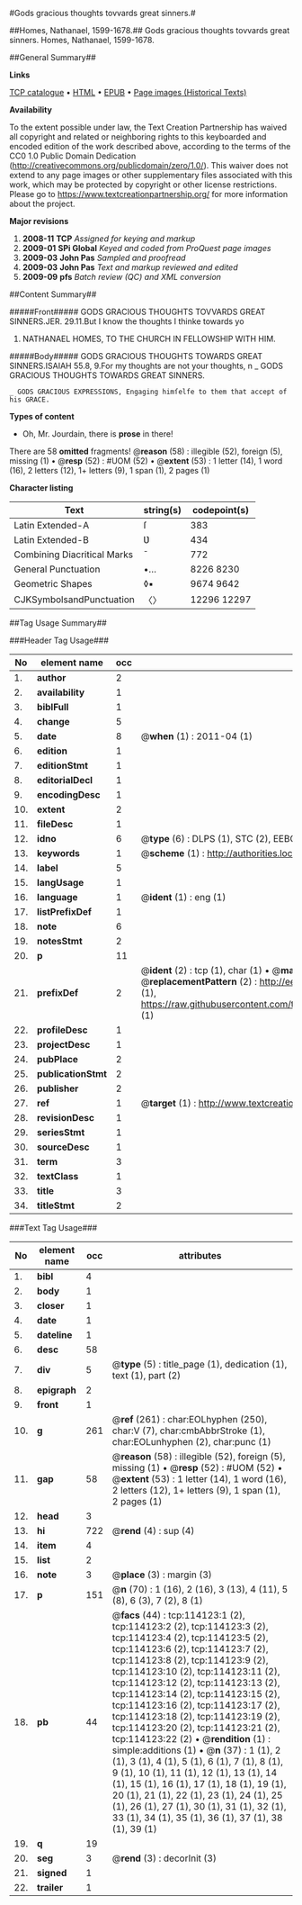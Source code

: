 #Gods gracious thoughts tovvards great sinners.#

##Homes, Nathanael, 1599-1678.##
Gods gracious thoughts tovvards great sinners.
Homes, Nathanael, 1599-1678.

##General Summary##

**Links**

[TCP catalogue](http://www.ota.ox.ac.uk/tcp/)  • 
[HTML](http://tei.it.ox.ac.uk/tcp/Texts-HTML/free/A74/A74767.html)  • 
[EPUB](http://tei.it.ox.ac.uk/tcp/Texts-EPUB/free/A74/A74767.epub) • 
[Page images (Historical Texts)](https://historicaltexts.jisc.ac.uk/eebo-99861977e)

**Availability**

To the extent possible under law, the Text Creation Partnership has waived all copyright and related or neighboring rights to this keyboarded and encoded edition of the work described above, according to the terms of the CC0 1.0 Public Domain Dedication (http://creativecommons.org/publicdomain/zero/1.0/). This waiver does not extend to any page images or other supplementary files associated with this work, which may be protected by copyright or other license restrictions. Please go to https://www.textcreationpartnership.org/ for more information about the project.

**Major revisions**

1. __2008-11__ __TCP__ *Assigned for keying and markup*
1. __2009-01__ __SPi Global__ *Keyed and coded from ProQuest page images*
1. __2009-03__ __John Pas__ *Sampled and proofread*
1. __2009-03__ __John Pas__ *Text and markup reviewed and edited*
1. __2009-09__ __pfs__ *Batch review (QC) and XML conversion*

##Content Summary##

#####Front#####
GODS GRACIOUS THOUGHTS TOVVARDS GREAT SINNERS.JER. 29.11.But I know the thoughts I thinke towards yo
1. NATHANAEL HOMES, TO THE CHURCH IN FELLOWSHIP WITH HIM.

#####Body#####
GODS GRACIOUS THOUGHTS TOWARDS GREAT SINNERS.ISAIAH 55.8, 9.For my thoughts are not your thoughts, n
    _ GODS GRACIOUS THOUGHTS TOWARDS GREAT SINNERS.

    _ GODS GRACIOUS EXPRESSIONS, Engaging himſelfe to them that accept of his GRACE.

**Types of content**

  * Oh, Mr. Jourdain, there is **prose** in there!

There are 58 **omitted** fragments! 
 @__reason__ (58) : illegible (52), foreign (5), missing (1)  •  @__resp__ (52) : #UOM (52)  •  @__extent__ (53) : 1 letter (14), 1 word (16), 2 letters (12), 1+ letters (9), 1 span (1), 2 pages (1)

**Character listing**


|Text|string(s)|codepoint(s)|
|---|---|---|
|Latin Extended-A|ſ|383|
|Latin Extended-B|Ʋ|434|
|Combining             Diacritical Marks|̄|772|
|General Punctuation|•…|8226 8230|
|Geometric Shapes|◊▪|9674 9642|
|CJKSymbolsandPunctuation|〈〉|12296 12297|

##Tag Usage Summary##

###Header Tag Usage###

|No|element name|occ|attributes|
|---|---|---|---|
|1.|__author__|2||
|2.|__availability__|1||
|3.|__biblFull__|1||
|4.|__change__|5||
|5.|__date__|8| @__when__ (1) : 2011-04 (1)|
|6.|__edition__|1||
|7.|__editionStmt__|1||
|8.|__editorialDecl__|1||
|9.|__encodingDesc__|1||
|10.|__extent__|2||
|11.|__fileDesc__|1||
|12.|__idno__|6| @__type__ (6) : DLPS (1), STC (2), EEBO-CITATION (1), PROQUEST (1), VID (1)|
|13.|__keywords__|1| @__scheme__ (1) : http://authorities.loc.gov/ (1)|
|14.|__label__|5||
|15.|__langUsage__|1||
|16.|__language__|1| @__ident__ (1) : eng (1)|
|17.|__listPrefixDef__|1||
|18.|__note__|6||
|19.|__notesStmt__|2||
|20.|__p__|11||
|21.|__prefixDef__|2| @__ident__ (2) : tcp (1), char (1)  •  @__matchPattern__ (2) : ([0-9\-]+):([0-9IVX]+) (1), (.+) (1)  •  @__replacementPattern__ (2) : http://eebo.chadwyck.com/downloadtiff?vid=$1&page=$2 (1), https://raw.githubusercontent.com/textcreationpartnership/Texts/master/tcpchars.xml#$1 (1)|
|22.|__profileDesc__|1||
|23.|__projectDesc__|1||
|24.|__pubPlace__|2||
|25.|__publicationStmt__|2||
|26.|__publisher__|2||
|27.|__ref__|1| @__target__ (1) : http://www.textcreationpartnership.org/docs/. (1)|
|28.|__revisionDesc__|1||
|29.|__seriesStmt__|1||
|30.|__sourceDesc__|1||
|31.|__term__|3||
|32.|__textClass__|1||
|33.|__title__|3||
|34.|__titleStmt__|2||


###Text Tag Usage###

|No|element name|occ|attributes|
|---|---|---|---|
|1.|__bibl__|4||
|2.|__body__|1||
|3.|__closer__|1||
|4.|__date__|1||
|5.|__dateline__|1||
|6.|__desc__|58||
|7.|__div__|5| @__type__ (5) : title_page (1), dedication (1), text (1), part (2)|
|8.|__epigraph__|2||
|9.|__front__|1||
|10.|__g__|261| @__ref__ (261) : char:EOLhyphen (250), char:V (7), char:cmbAbbrStroke (1), char:EOLunhyphen (2), char:punc (1)|
|11.|__gap__|58| @__reason__ (58) : illegible (52), foreign (5), missing (1)  •  @__resp__ (52) : #UOM (52)  •  @__extent__ (53) : 1 letter (14), 1 word (16), 2 letters (12), 1+ letters (9), 1 span (1), 2 pages (1)|
|12.|__head__|3||
|13.|__hi__|722| @__rend__ (4) : sup (4)|
|14.|__item__|4||
|15.|__list__|2||
|16.|__note__|3| @__place__ (3) : margin (3)|
|17.|__p__|151| @__n__ (70) : 1 (16), 2 (16), 3 (13), 4 (11), 5 (8), 6 (3), 7 (2), 8 (1)|
|18.|__pb__|44| @__facs__ (44) : tcp:114123:1 (2), tcp:114123:2 (2), tcp:114123:3 (2), tcp:114123:4 (2), tcp:114123:5 (2), tcp:114123:6 (2), tcp:114123:7 (2), tcp:114123:8 (2), tcp:114123:9 (2), tcp:114123:10 (2), tcp:114123:11 (2), tcp:114123:12 (2), tcp:114123:13 (2), tcp:114123:14 (2), tcp:114123:15 (2), tcp:114123:16 (2), tcp:114123:17 (2), tcp:114123:18 (2), tcp:114123:19 (2), tcp:114123:20 (2), tcp:114123:21 (2), tcp:114123:22 (2)  •  @__rendition__ (1) : simple:additions (1)  •  @__n__ (37) : 1 (1), 2 (1), 3 (1), 4 (1), 5 (1), 6 (1), 7 (1), 8 (1), 9 (1), 10 (1), 11 (1), 12 (1), 13 (1), 14 (1), 15 (1), 16 (1), 17 (1), 18 (1), 19 (1), 20 (1), 21 (1), 22 (1), 23 (1), 24 (1), 25 (1), 26 (1), 27 (1), 30 (1), 31 (1), 32 (1), 33 (1), 34 (1), 35 (1), 36 (1), 37 (1), 38 (1), 39 (1)|
|19.|__q__|19||
|20.|__seg__|3| @__rend__ (3) : decorInit (3)|
|21.|__signed__|1||
|22.|__trailer__|1||
